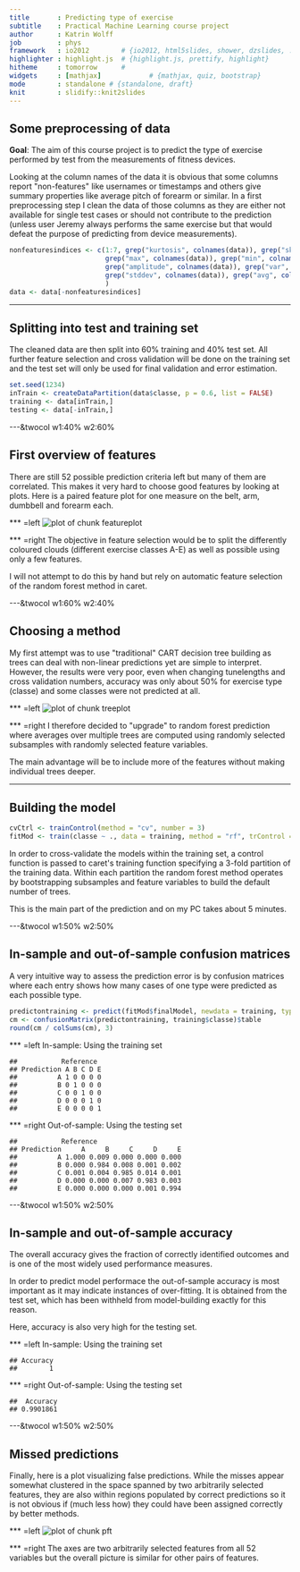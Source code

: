 ```yaml
---
title       : Predicting type of exercise
subtitle    : Practical Machine Learning course project
author      : Katrin Wolff
job         : phys
framework   : io2012        # {io2012, html5slides, shower, dzslides, ...}
highlighter : highlight.js  # {highlight.js, prettify, highlight}
hitheme     : tomorrow      # 
widgets     : [mathjax]            # {mathjax, quiz, bootstrap}
mode        : standalone # {standalone, draft}
knit        : slidify::knit2slides
---
```


##  Some preprocessing of data


**Goal**: The aim of this course project is to predict the type of exercise 
performed by test  from the measurements of fitness devices.

Looking at the column names of the data it is obvious that some columns report 
"non-features" like usernames or timestamps and others give summary properties
like average pitch of forearm or similar. In a first preprocessing step I clean
the data of those columns as they are either not available for single test cases
or should not contribute to the prediction (unless user Jeremy always performs
the same exercise but that would defeat the purpose of predicting from device
measurements).

```r
nonfeaturesindices <- c(1:7, grep("kurtosis", colnames(data)), grep("skewness", colnames(data)),
                        grep("max", colnames(data)), grep("min", colnames(data)), 
                        grep("amplitude", colnames(data)), grep("var", colnames(data)), 
                        grep("stddev", colnames(data)), grep("avg", colnames(data))
                        )
data <- data[-nonfeaturesindices]
```

---

## Splitting into test and training set

The cleaned data are then split into 60% training and 40% test set. All further 
feature selection and cross validation will be done on the training set and the 
test set will only be used for final validation and error estimation.

```r
set.seed(1234)
inTrain <- createDataPartition(data$classe, p = 0.6, list = FALSE)
training <- data[inTrain,]
testing <- data[-inTrain,]
```

---&twocol w1:40% w2:60%

## First overview of features

There are still 52 possible prediction criteria left but many of them are
correlated. This makes it very hard to choose good features by looking at plots.
Here is a paired feature plot for one measure on the belt, arm, dumbbell and
forearm each.

*** =left
![plot of chunk featureplot](assets/fig/featureplot-1.png) 

*** =right
The objective in feature selection would be to split the differently coloured 
clouds (different exercise classes A-E) as well as possible using only a few 
features. 

I will not attempt to do this by hand but rely on automatic feature selection
of the random forest method in caret.

---&twocol w1:60% w2:40%

## Choosing a method

My first attempt was to use "traditional" CART decision tree building as trees
can deal with non-linear predictions yet are simple to interpret. However, the
results were very poor, even when changing tunelengths and cross validation 
numbers, accuracy was only about 50% for exercise type (classe) and 
some classes were not predicted at all.


*** =left
![plot of chunk treeplot](assets/fig/treeplot-1.png) 

*** =right
I therefore decided to "upgrade" to random forest prediction where averages over 
multiple trees are computed using randomly selected subsamples with randomly 
selected feature variables.

The main advantage will be to include more of the features without making
individual trees deeper.

---

## Building the model


```r
cvCtrl <- trainControl(method = "cv", number = 3)
fitMod <- train(classe ~ ., data = training, method = "rf", trControl = cvCtrl)
```

In order to cross-validate the models within the training set, a control
function is passed to caret's training function specifying a 3-fold partition
of the training data. Within each partition the random forest method operates
by bootstrapping subsamples and feature variables to build the default number
of trees. 

This is the main part of the prediction and on my PC takes about 5 minutes.



---&twocol w1:50% w2:50%

## In-sample and out-of-sample confusion matrices

A very intuitive way to assess the prediction error is by confusion matrices
where each entry shows how many cases of one type were predicted as each 
possible type.


```r
predictontraining <- predict(fitMod$finalModel, newdata = training, type = "class")
cm <- confusionMatrix(predictontraining, training$classe)$table
round(cm / colSums(cm), 3)
```

*** =left
In-sample: Using the training set

```
##           Reference
## Prediction A B C D E
##          A 1 0 0 0 0
##          B 0 1 0 0 0
##          C 0 0 1 0 0
##          D 0 0 0 1 0
##          E 0 0 0 0 1
```


*** =right
Out-of-sample: Using the testing set

```
##           Reference
## Prediction     A     B     C     D     E
##          A 1.000 0.009 0.000 0.000 0.000
##          B 0.000 0.984 0.008 0.001 0.002
##          C 0.001 0.004 0.985 0.014 0.001
##          D 0.000 0.000 0.007 0.983 0.003
##          E 0.000 0.000 0.000 0.001 0.994
```

---&twocol w1:50% w2:50%

## In-sample and out-of-sample accuracy

The overall accuracy gives the fraction of correctly identified outcomes and
is one of the most widely used performance measures.

In order to predict model performace the out-of-sample accuracy is most 
important as it may indicate instances of over-fitting. It is obtained from the 
test set, which has been withheld from model-building exactly for this reason. 

Here, accuracy is also very high for the testing set.

*** =left
In-sample: Using the training set


```
## Accuracy 
##        1
```


*** =right
Out-of-sample: Using the testing set


```
##  Accuracy 
## 0.9901861
```

---&twocol w1:50% w2:50%

## Missed predictions
Finally, here is a plot visualizing false predictions. While the misses appear 
somewhat clustered in the space spanned by two arbitrarily selected features, 
they are also within regions populated by correct predictions so it is not 
obvious if (much less how) they could have been assigned correctly by better methods.

*** =left
![plot of chunk pft](assets/fig/pft-1.png) 

*** =right
The axes are two arbitrarily selected features from all 52 variables but the 
overall picture is similar for other pairs of features.

